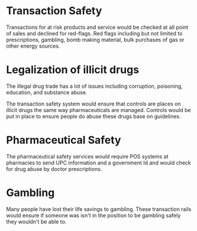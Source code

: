 # Transaction Safety

Transactions for at risk products and service would be checked at all point of sales and declined for red-flags. Red flags including but not limited to prescriptions, gambling, bomb making material, bulk purchases of gas or other energy sources.

# Legalization of illicit drugs

The illegal drug trade has a lot of issues including corruption, poisoning, education, and substance abuse.

The transaction safety system would ensure that controls are places on illicit drugs the same way pharmaceuticals are managed. Controls would be put in place to ensure people do abuse these drugs base on guidelines.

# Pharmaceutical Safety

The pharmaceutical safety services would require POS systems at pharmacies to send UPC information and a government Id and would check for drug abuse by doctor prescriptions.

# Gambling

Many people have lost their life savings to gambling. These transaction rails would ensure if someone was isn't in the position to be gambling safely they wouldn't be able to.
